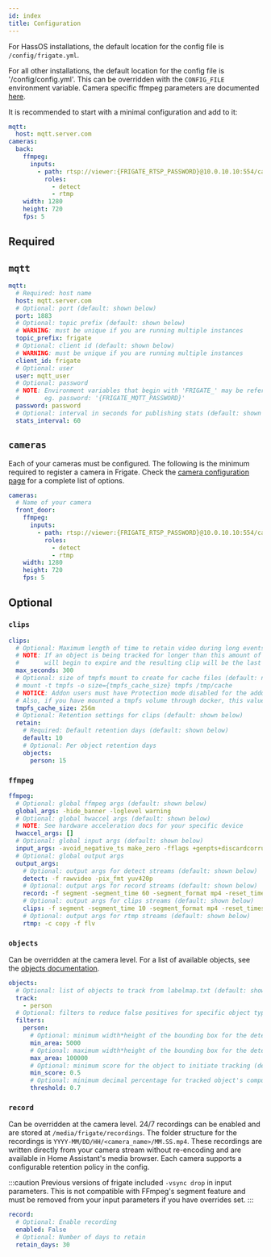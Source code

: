 ```yaml
---
id: index
title: Configuration
---
```


For HassOS installations, the default location for the config file is `/config/frigate.yml`.

For all other installations, the default location for the config file is '/config/config.yml'. This can be overridden with the `CONFIG_FILE` environment variable. Camera specific ffmpeg parameters are documented [here](cameras.md).

It is recommended to start with a minimal configuration and add to it:

```yaml
mqtt:
  host: mqtt.server.com
cameras:
  back:
    ffmpeg:
      inputs:
        - path: rtsp://viewer:{FRIGATE_RTSP_PASSWORD}@10.0.10.10:554/cam/realmonitor?channel=1&subtype=2
          roles:
            - detect
            - rtmp
    width: 1280
    height: 720
    fps: 5
```

## Required

## `mqtt`

```yaml
mqtt:
  # Required: host name
  host: mqtt.server.com
  # Optional: port (default: shown below)
  port: 1883
  # Optional: topic prefix (default: shown below)
  # WARNING: must be unique if you are running multiple instances
  topic_prefix: frigate
  # Optional: client id (default: shown below)
  # WARNING: must be unique if you are running multiple instances
  client_id: frigate
  # Optional: user
  user: mqtt_user
  # Optional: password
  # NOTE: Environment variables that begin with 'FRIGATE_' may be referenced in {}.
  #       eg. password: '{FRIGATE_MQTT_PASSWORD}'
  password: password
  # Optional: interval in seconds for publishing stats (default: shown below)
  stats_interval: 60
```

## `cameras`

Each of your cameras must be configured. The following is the minimum required to register a camera in Frigate. Check the [camera configuration page](cameras.md) for a complete list of options.

```yaml
cameras:
  # Name of your camera
  front_door:
    ffmpeg:
      inputs:
        - path: rtsp://viewer:{FRIGATE_RTSP_PASSWORD}@10.0.10.10:554/cam/realmonitor?channel=1&subtype=2
          roles:
            - detect
            - rtmp
    width: 1280
    height: 720
    fps: 5
```

## Optional

### `clips`

```yaml
clips:
  # Optional: Maximum length of time to retain video during long events. (default: shown below)
  # NOTE: If an object is being tracked for longer than this amount of time, the cache
  #       will begin to expire and the resulting clip will be the last x seconds of the event.
  max_seconds: 300
  # Optional: size of tmpfs mount to create for cache files (default: not set)
  # mount -t tmpfs -o size={tmpfs_cache_size} tmpfs /tmp/cache
  # NOTICE: Addon users must have Protection mode disabled for the addon when using this setting.
  # Also, if you have mounted a tmpfs volume through docker, this value should not be set in your config.
  tmpfs_cache_size: 256m
  # Optional: Retention settings for clips (default: shown below)
  retain:
    # Required: Default retention days (default: shown below)
    default: 10
    # Optional: Per object retention days
    objects:
      person: 15
```

### `ffmpeg`

```yaml
ffmpeg:
  # Optional: global ffmpeg args (default: shown below)
  global_args: -hide_banner -loglevel warning
  # Optional: global hwaccel args (default: shown below)
  # NOTE: See hardware acceleration docs for your specific device
  hwaccel_args: []
  # Optional: global input args (default: shown below)
  input_args: -avoid_negative_ts make_zero -fflags +genpts+discardcorrupt -rtsp_transport tcp -stimeout 5000000 -use_wallclock_as_timestamps 1
  # Optional: global output args
  output_args:
    # Optional: output args for detect streams (default: shown below)
    detect: -f rawvideo -pix_fmt yuv420p
    # Optional: output args for record streams (default: shown below)
    record: -f segment -segment_time 60 -segment_format mp4 -reset_timestamps 1 -strftime 1 -c copy -an
    # Optional: output args for clips streams (default: shown below)
    clips: -f segment -segment_time 10 -segment_format mp4 -reset_timestamps 1 -strftime 1 -c copy -an
    # Optional: output args for rtmp streams (default: shown below)
    rtmp: -c copy -f flv
```

### `objects`

Can be overridden at the camera level. For a list of available objects, see the [objects documentation](./objects.mdx).

```yaml
objects:
  # Optional: list of objects to track from labelmap.txt (default: shown below)
  track:
    - person
  # Optional: filters to reduce false positives for specific object types
  filters:
    person:
      # Optional: minimum width*height of the bounding box for the detected object (default: 0)
      min_area: 5000
      # Optional: maximum width*height of the bounding box for the detected object (default: 24000000)
      max_area: 100000
      # Optional: minimum score for the object to initiate tracking (default: shown below)
      min_score: 0.5
      # Optional: minimum decimal percentage for tracked object's computed score to be considered a true positive (default: shown below)
      threshold: 0.7
```

### `record`

Can be overridden at the camera level. 24/7 recordings can be enabled and are stored at `/media/frigate/recordings`. The folder structure for the recordings is `YYYY-MM/DD/HH/<camera_name>/MM.SS.mp4`. These recordings are written directly from your camera stream without re-encoding and are available in Home Assistant's media browser. Each camera supports a configurable retention policy in the config.

:::caution
Previous versions of frigate included `-vsync drop` in input parameters. This is not compatible with FFmpeg's segment feature and must be removed from your input parameters if you have overrides set.
:::

```yaml
record:
  # Optional: Enable recording
  enabled: False
  # Optional: Number of days to retain
  retain_days: 30
```
